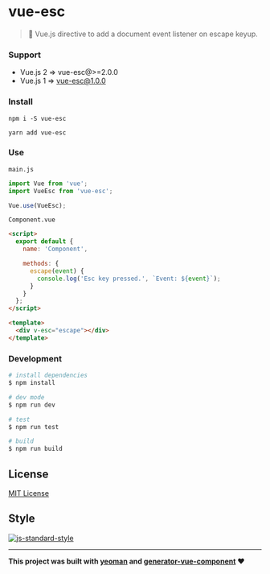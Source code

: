 # vue-esc

> :running: Vue.js directive to add a document event listener on escape keyup.

### Support
- Vue.js 2 => vue-esc@>=2.0.0
- Vue.js 1 => vue-esc@1.0.0

### Install
`npm i -S vue-esc`

`yarn add vue-esc`

### Use

`main.js`
```javascript
import Vue from 'vue';
import VueEsc from 'vue-esc';

Vue.use(VueEsc);
```

`Component.vue`
```html
<script>
  export default {
    name: 'Component',

    methods: {
      escape(event) {
        console.log('Esc key pressed.', `Event: ${event}`);
      }
    }
  };
</script>

<template>
  <div v-esc="escape"></div>
</template>
```

### Development

```bash
# install dependencies
$ npm install

# dev mode
$ npm run dev

# test
$ npm run test

# build
$ npm run build
```

## License
[MIT License](https://github.com/ndelvalle/vue-esc/blob/master/LICENSE)


## Style
[![js-standard-style](https://cdn.rawgit.com/feross/standard/master/badge.svg)](http://standardjs.com)

___
**This project was built with [yeoman](http://yeoman.io/) and [generator-vue-component](https://github.com/ianaya89/generator-vue-component) ❤️**
